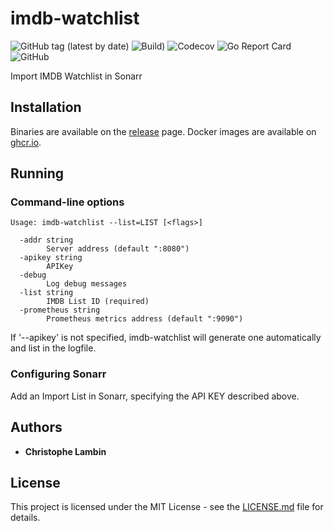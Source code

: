 # imdb-watchlist
![GitHub tag (latest by date)](https://img.shields.io/github/v/tag/clambin/imdb-watchlist?color=green&label=Release&style=plastic)
![Build)](https://github.com/clambin/imdb-watchlist/workflows/Build/badge.svg)
![Codecov](https://img.shields.io/codecov/c/gh/clambin/imdb-watchlist?style=plastic)
![Go Report Card](https://goreportcard.com/badge/github.com/clambin/imdb-watchlist)
![GitHub](https://img.shields.io/github/license/clambin/imdb-watchlist?style=plastic)

Import IMDB Watchlist in Sonarr

## Installation

Binaries are available on the [release](https://github.com/clambin/imdb-watchlist/releases) page. Docker images are available on [ghcr.io](https://github.com/clambin/imdb-watchlist/pkgs/container/imdb-watchlist).


## Running
### Command-line options

```
Usage: imdb-watchlist --list=LIST [<flags>]

  -addr string
        Server address (default ":8080")
  -apikey string
        APIKey
  -debug
        Log debug messages
  -list string
        IMDB List ID (required)
  -prometheus string
        Prometheus metrics address (default ":9090")

```

If '--apikey' is not specified, imdb-watchlist will generate one automatically and list in the logfile.

### Configuring Sonarr

Add an Import List in Sonarr, specifying the API KEY described above.

## Authors

* **Christophe Lambin**

## License

This project is licensed under the MIT License - see the [LICENSE.md](LICENSE.md) file for details.
